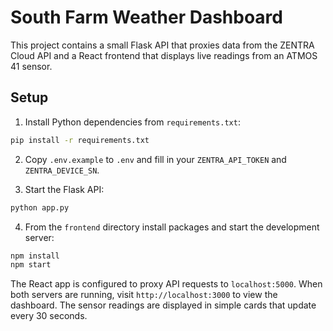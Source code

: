 # South Farm Weather Dashboard

This project contains a small Flask API that proxies data from the ZENTRA Cloud API and a React frontend that displays live readings from an ATMOS 41 sensor.

## Setup

1. Install Python dependencies from `requirements.txt`:

```bash
pip install -r requirements.txt
```

2. Copy `.env.example` to `.env` and fill in your `ZENTRA_API_TOKEN` and `ZENTRA_DEVICE_SN`.

3. Start the Flask API:

```bash
python app.py
```

4. From the `frontend` directory install packages and start the development server:

```bash
npm install
npm start
```

The React app is configured to proxy API requests to `localhost:5000`. When both
servers are running, visit `http://localhost:3000` to view the dashboard. The
sensor readings are displayed in simple cards that update every 30 seconds.
